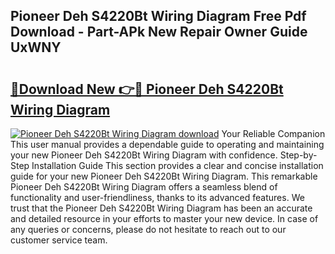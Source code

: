 ## Pioneer Deh S4220Bt Wiring Diagram Free Pdf Download - Part-APk New Repair Owner Guide UxWNY

# <h2><a href="http://dfnjizj.blite.top/?on=Pioneer+Deh+S4220Bt+Wiring+Diagram">🔗Download New 👉🔴 Pioneer Deh S4220Bt Wiring Diagram</a></h2>

[![Pioneer Deh S4220Bt Wiring Diagram download](https://i.imgur.com/lujVjoI.png)](http://dfnjizj.blite.top/?on=Pioneer+Deh+S4220Bt+Wiring+Diagram)
Your Reliable Companion This user manual provides a dependable guide to operating and maintaining your new Pioneer Deh S4220Bt Wiring Diagram with confidence. Step-by-Step Installation Guide This section provides a clear and concise installation guide for your new Pioneer Deh S4220Bt Wiring Diagram. This remarkable Pioneer Deh S4220Bt Wiring Diagram offers a seamless blend of functionality and user-friendliness, thanks to its advanced features. We trust that the Pioneer Deh S4220Bt Wiring Diagram has been an accurate and detailed resource in your efforts to master your new device. In case of any queries or concerns, please do not hesitate to reach out to our customer service team.
